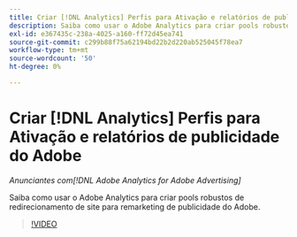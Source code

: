```yaml
---
title: Criar [!DNL Analytics] Perfis para Ativação e relatórios de publicidade do Adobe
description: Saiba como usar o Adobe Analytics para criar pools robustos de redirecionamento de site para remarketing de publicidade do Adobe.
exl-id: e367435c-238a-4025-a160-ff72d45ea741
source-git-commit: c299b88f75a62194bd22b2d220ab525045f78ea7
workflow-type: tm+mt
source-wordcount: '50'
ht-degree: 0%

---
```


# Criar [!DNL Analytics] Perfis para Ativação e relatórios de publicidade do Adobe

*Anunciantes com[!DNL Adobe Analytics for Adobe Advertising]*

Saiba como usar o Adobe Analytics para criar pools robustos de redirecionamento de site para remarketing de publicidade do Adobe.

>[!VIDEO](https://video.tv.adobe.com/v/33503)
